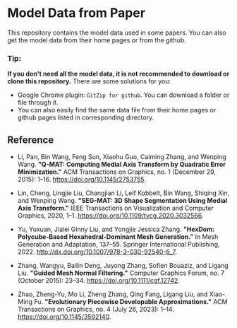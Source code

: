 # Model Data from Paper

This repository contains the model data used in some papers.
You can also get the model data from their home pages or from the github.

### Tip:
**If you don't need all the model data, it is not recommended to download or clone this repository.** There are some solutions for you:
- Google Chrome plugin: `GitZip for github`. You can download a folder or file through it.
- You can also easily find the same data file from their home pages or github pages listed in corresponding directory.

## Reference

- Li, Pan, Bin Wang, Feng Sun, Xiaohu Guo, Caiming Zhang, and Wenping Wang. **"Q-MAT: Computing Medial Axis Transform by Quadratic Error Minimization."** ACM Transactions on Graphics, no. 1 (December 29, 2015): 1–16. https://doi.org/10.1145/2753755.

- Lin, Cheng, Lingjie Liu, Changjian Li, Leif Kobbelt, Bin Wang, Shiqing Xin, and Wenping Wang. **"SEG-MAT: 3D Shape Segmentation Using Medial Axis Transform."** IEEE Transactions on Visualization and Computer Graphics, 2020, 1–1. https://doi.org/10.1109/tvcg.2020.3032566.

- Yu, Yuxuan, Jialei Ginny Liu, and Yongjie Jessica Zhang. **"HexDom: Polycube-Based Hexahedral-Dominant Mesh Generation."** In Mesh Generation and Adaptation, 137–55. Springer International Publishing, 2022. http://dx.doi.org/10.1007/978-3-030-92540-6_7.

- Zhang, Wangyu, Bailin Deng, Juyong Zhang, Sofien Bouaziz, and Ligang Liu. **"Guided Mesh Normal Filtering."** Computer Graphics Forum, no. 7 (October 2015): 23–34. https://doi.org/10.1111/cgf.12742.

- Zhao, Zheng-Yu, Mo Li, Zheng Zhang, Qing Fang, Ligang Liu, and Xiao-Ming Fu. **"Evolutionary Piecewise Developable Approximations."** ACM Transactions on Graphics, no. 4 (July 26, 2023): 1–14. https://doi.org/10.1145/3592140.
